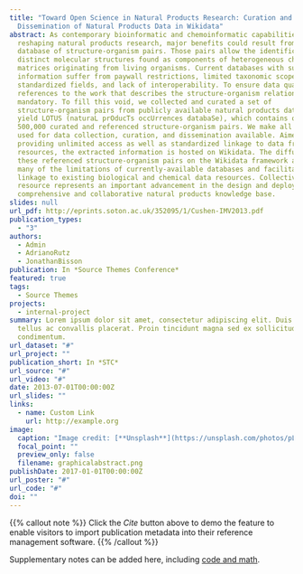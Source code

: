 ```yaml
---
title: "Toward Open Science in Natural Products Research: Curation and
  Dissemination of Natural Products Data in Wikidata"
abstract: As contemporary bioinformatic and chemoinformatic capabilities are
  reshaping natural products research, major benefits could result from an open
  database of structure-organism pairs. Those pairs allow the identification of
  distinct molecular structures found as components of heterogeneous chemical
  matrices originating from living organisms. Current databases with such
  information suffer from paywall restrictions, limited taxonomic scope, poorly
  standardized fields, and lack of interoperability. To ensure data quality,
  references to the work that describes the structure-organism relationship is
  mandatory. To fill this void, we collected and curated a set of
  structure-organism pairs from publicly available natural products databases to
  yield LOTUS (naturaL prOducTs occUrrences databaSe), which contains over
  500,000 curated and referenced structure-organism pairs. We make all scripts
  used for data collection, curation, and dissemination available. Aimed at
  providing unlimited access as well as standardized linkage to data from other
  resources, the extracted information is hosted on Wikidata. The diffusion of
  these referenced structure-organism pairs on the Wikidata framework addresses
  many of the limitations of currently-available databases and facilitates
  linkage to existing biological and chemical data resources. Collectively, this
  resource represents an important advancement in the design and deployment of a
  comprehensive and collaborative natural products knowledge base.
slides: null
url_pdf: http://eprints.soton.ac.uk/352095/1/Cushen-IMV2013.pdf
publication_types:
  - "3"
authors:
  - Admin
  - AdrianoRutz
  - JonathanBisson
publication: In *Source Themes Conference*
featured: true
tags:
  - Source Themes
projects:
  - internal-project
summary: Lorem ipsum dolor sit amet, consectetur adipiscing elit. Duis posuere
  tellus ac convallis placerat. Proin tincidunt magna sed ex sollicitudin
  condimentum.
url_dataset: "#"
url_project: ""
publication_short: In *STC*
url_source: "#"
url_video: "#"
date: 2013-07-01T00:00:00Z
url_slides: ""
links:
  - name: Custom Link
    url: http://example.org
image:
  caption: "Image credit: [**Unsplash**](https://unsplash.com/photos/pLCdAaMFLTE)"
  focal_point: ""
  preview_only: false
  filename: graphicalabstract.png
publishDate: 2017-01-01T00:00:00Z
url_poster: "#"
url_code: "#"
doi: ""
---
```


{{% callout note %}}
Click the *Cite* button above to demo the feature to enable visitors to import publication metadata into their reference management software.
{{% /callout %}}

Supplementary notes can be added here, including [code and math](https://sourcethemes.com/academic/docs/writing-markdown-latex/).
